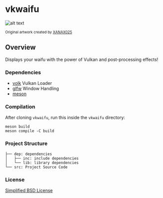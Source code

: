# vkwaifu

![alt text](https://i.imgur.com/NtYtvkU.png)

<sub>Original artwork created by [XANAX025](https://twitter.com/XANAX025)</sub>

## Overview
Displays your waifu with the power of Vulkan and post-processing effects!

### Dependencies
- [volk](https://github.com/zeux/volk) Vulkan Loader
- [glfw](https://github.com/glfw/glfw) Window Handling
- [meson](https://mesonbuild.com/)

### Compilation
After cloning ``vkwaifu``, run this inside the ``vkwaifu`` directory:
```
meson build
meson compile -C build
```

### Project Structure
```
├── dep: dependencies
│   ├── inc: include dependencies
│   └── lib: library dependencies
└── src: Project Source Code
```

### License
[Simplified BSD License](LICENSE)
